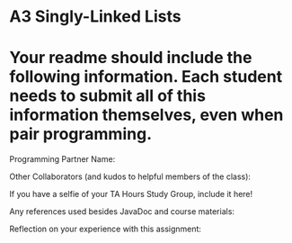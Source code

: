 # A3 Singly-Linked Lists

# Your readme should include the following information. Each student needs to submit all of this information themselves, even when pair programming. 

Programming Partner Name:

Other Collaborators (and kudos to helpful members of the class):

If you have a selfie of your TA Hours Study Group, include it here!

Any references used besides JavaDoc and course materials:

Reflection on your experience with this assignment: